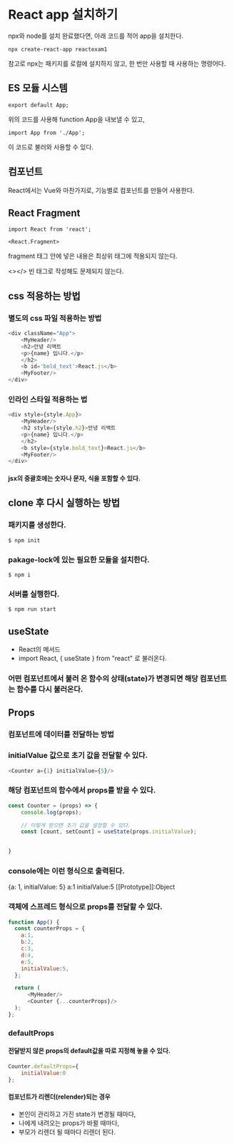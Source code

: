 # React app 설치하기

npx와 node를 설치 완료했다면, 아래 코드를 적어 app을 설치한다.

```
npx create-react-app reactexam1
```

참고로 npx는 패키지를 로컬에 설치하지 않고, 한 번만 사용할 때 사용하는 명령어다.


## ES 모듈 시스템

```
export default App;
```

위의 코드를 사용해 function App을 내보낼 수 있고,

```
import App from './App';
```

이 코드로 불러와 사용할 수 있다.


## 컴포넌트

React에서는 Vue와 마찬가지로, 기능별로 컴포넌트를 만들어 사용한다.


## React Fragment

```
import React from 'react';

<React.Fragment>
```

fragment 태그 안에 넣은 내용은 최상위 태그에 적용되지 않는다.

<></> 빈 태그로 작성해도 문제되지 않는다.

## css 적용하는 방법

### 별도의 css 파일 적용하는 방법

```js
<div className="App">
    <MyHeader/>
    <h2>안녕 리액트
    <p>{name} 입니다.</p>
    </h2>
    <b id='bold_text'>React.js</b>
    <MyFooter/>
</div>
```

### 인라인 스타일 적용하는 법

```js
<div style={style.App}>
    <MyHeader/>
    <h2 style={style.h2}>안녕 리액트
    <p>{name} 입니다.</p>
    </h2>
    <b style={style.bold_text}>React.js</b>
    <MyFooter/>
</div>
```

#### jsx의 중괄호에는 숫자나 문자, 식을 포함할 수 있다.


## clone 후 다시 실행하는 방법

### 패키지를 생성한다.

```
$ npm init
```

### pakage-lock에 있는 필요한 모듈을 설치한다.

```
$ npm i
```
### 서버를 실행한다.

```
$ npm run start
```


## useState 

- React의 메서드
- import React, { useState } from "react" 로 불러온다.

### 어떤 컴포넌트에서 불러 온 함수의 상태(state)가 변경되면 해당 컴포넌트는 함수를 다시 불러온다. 


## Props

### 컴포넌트에 데이터를 전달하는 방법

### initialValue 값으로 초기 값을 전달할 수 있다.

```js
<Counter a={1} initialValue={5}/>
```

### 해당 컴포넌트의 함수에서 props를 받을 수 있다.

```js
const Counter = (props) => {
    console.log(props);

    // 이렇게 받으면 초기 값을 설정할 수 있다.
    const [count, setCount] = useState(props.initialValue);
    

}

```

### console에는 이런 형식으로 출력된다.

{a: 1, initialValue: 5}
    a:1
    initialValue:5
    [[Prototype]]:Object

### 객체에 스프레드 형식으로 props를 전달할 수 있다.

```js
function App() {
  const counterProps = {
    a:1,
    b:2,
    c:3,
    d:4,
    e:5,
    initialValue:5,
  };

  return (
      <MyHeader/>
      <Counter {...counterProps}/>
  );
};
```

### defaultProps

#### 전달받지 않은 props의 default값을 따로 지정해 놓을 수 있다.

```js
Counter.defaultProps={
    initialValue:0
};
```

#### 컴포넌트가 리렌더(relender)되는 경우

- 본인이 관리하고 가진 state가 변경될 때마다, 
- 나에게 내려오는 props가 바뀔 때마다, 
- 부모가 리렌더 될 때마다 리렌더 된다.

